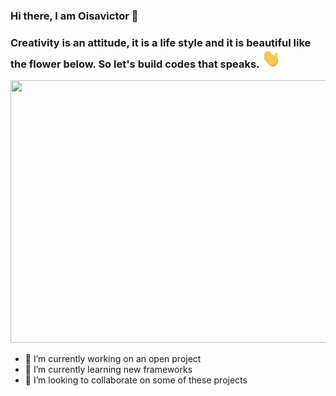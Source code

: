### Hi there, I am Oisavictor 👋 

### Creativity is an attitude, it is a life style and it is beautiful like the flower below. So let's build codes that speaks. <img src="https://raw.githubusercontent.com/ABSphreak/ABSphreak/master/gifs/Hi.gif" width="30px" height="30">


<img src="https://user-images.githubusercontent.com/19577206/166230755-3f856330-6af0-4ee3-83af-32d74ad20dea.jpg" width="1108" height="420" />


- 🔭 I’m currently working on an open project
- 🌱 I’m currently learning new frameworks
- 👯 I’m looking to collaborate on some of these projects
<!--
- 🤔 I’m looking for help with ...
- 💬 Ask me about ...
- 📫 How to reach me: ...
- 😄 Pronouns: ...
- ⚡ Fun fact: ...


**Oisavictor/Oisavictor** is a ✨ _special_ ✨ repository because its `README.md` (this file) appears on your GitHub profile.

Here are some ideas to get you started:
-->
